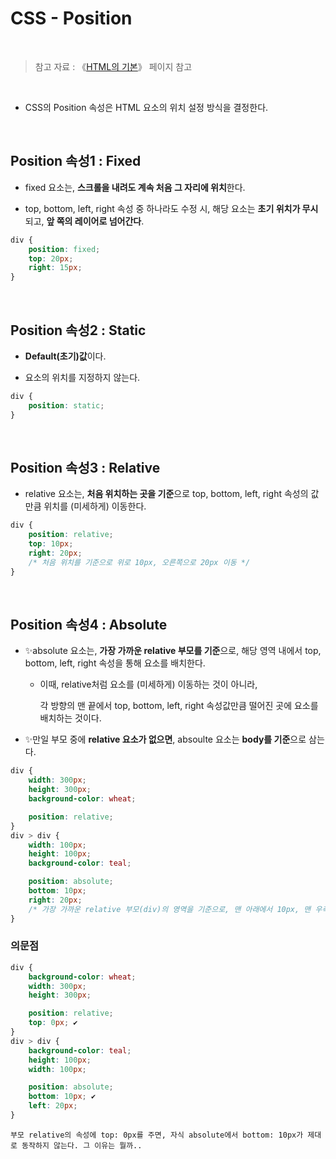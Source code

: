 # CSS - Position

<br/>

>  참고 자료 : 《<a href="https://github.com/SangYoonLee1231/TIL/blob/main/HTML%20%26%20CSS/html_basic_concept.md">HTML의 기본</a>》 페이지 참고

<br/>

* CSS의 Position 속성은 HTML 요소의 위치 설정 방식을 결정한다.

<br/>

## Position 속성1 : Fixed

* fixed 요소는, <strong>스크롤을 내려도 계속 처음 그 자리에 위치</strong>한다.

* top, bottom, left, right 속성 중 하나라도 수정 시, 해당 요소는 <strong>초기 위치가 무시</strong>되고, <strong>앞 쪽의 레이어로 넘어간다</strong>.

```css
div {
    position: fixed;
    top: 20px;
    right: 15px;
}
```

<br/>

## Position 속성2 : Static

* <strong>Default(초기)값</strong>이다.

* 요소의 위치를 지정하지 않는다.

```css
div {
    position: static;
}
```

<br/>

## Position 속성3 : Relative

* relative 요소는, <strong>처음 위치하는 곳을 기준</strong>으로 top, bottom, left, right 속성의 값만큼 위치를 (미세하게) 이동한다.

```css
div {
    position: relative;
    top: 10px;
    right: 20px;
    /* 처음 위치를 기준으로 위로 10px, 오른쪽으로 20px 이동 */
}
```

<br/>

## Position 속성4 : Absolute

* ✨absolute 요소는, <strong>가장 가까운 relative 부모를 기준</strong>으로, 해당 영역 내에서 top, bottom, left, right 속성을 통해 요소를 배치한다.

    * 이때, relative처럼 요소를 (미세하게) 이동하는 것이 아니라,  

        각 방향의 맨 끝에서 top, bottom, left, right 속성값만큼 떨어진 곳에 요소를 배치하는 것이다.

* ✨만일 부모 중에 <strong>relative 요소가 없으면</strong>, absoulte 요소는 <strong>body를 기준</strong>으로 삼는다.

```css
div {
    width: 300px;
    height: 300px;
    background-color: wheat;

    position: relative;
}
div > div {
    width: 100px;
    height: 100px;
    background-color: teal;

    position: absolute;
    bottom: 10px;  
    right: 20px;
    /* 가장 가까운 relative 부모(div)의 영역을 기준으로, 맨 아래에서 10px, 맨 우측에서 20px 떨어진 곳에 배치 */
}
```

### 의문점

```css
div {
    background-color: wheat;
    width: 300px;
    height: 300px;

    position: relative;
    top: 0px; ✔
}
div > div {
    background-color: teal;
    height: 100px;
    width: 100px;

    position: absolute;
    bottom: 10px; ✔
    left: 20px;
}
```
    부모 relative의 속성에 top: 0px를 주면, 자식 absolute에서 bottom: 10px가 제대로 동작하지 않는다. 그 이유는 뭘까..